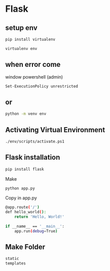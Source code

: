 
# Flask

## setup env

```bash
pip install virtualenv
```

```bash
virtualenv env
```
## when error come 
window powershell (admin)

```bash
Set-ExecutionPolicy unrestricted
```
## or
```bash
python -m venv env

```
## Activating Virtual Environment
```bash
./env/scripts/activate.ps1
```
## Flask installation
```bash
pip install flask
```
Make
```bash
python app.py
```
Copy in app.py
```bash
@app.route('/')
def hello_world():
    return 'Hello, World!'
    
if __name__ == '__main__':
    app.run(debug=True)

```
## Make Folder
```bash
static
templates
```